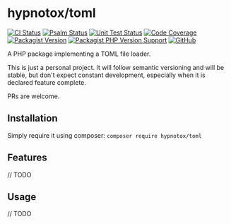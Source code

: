 # hypnotox/toml

[![CI Status](https://github.com/hypnotox/php-toml/actions/workflows/ci.yml/badge.svg)](https://github.com/hypnotox/php-toml)
[![Psalm Status](https://badgen.net/github/checks/hypnotox/php-toml/main/psalm)](https://github.com/hypnotox/php-toml)
[![Unit Test Status](https://badgen.net/github/checks/hypnotox/php-toml/main/phpunit)](https://github.com/hypnotox/php-toml)
[![Code Coverage](https://codecov.io/gh/hypnotox/php-toml/branch/main/graph/badge.svg?token=FrsdlOIbRo)](https://codecov.io/gh/hypnotox/php-toml)
[![Packagist Version](https://badgen.net/packagist/v/hypnotox/toml)](https://packagist.org/packages/hypnotox/toml)
[![Packagist PHP Version Support](https://badgen.net/packagist/php/hypnotox/toml)](https://packagist.org/packages/hypnotox/toml)
[![GitHub](https://badgen.net/packagist/license/hypnotox/toml)](/LICENSE.md)

A PHP package implementing a TOML file loader.

This is just a personal project. It will follow semantic versioning and will be stable, but don't expect constant development, especially when it is declared feature complete.

PRs are welcome.

## Installation

Simply require it using composer: `composer require hypnotox/toml`

## Features

// TODO

## Usage

// TODO
